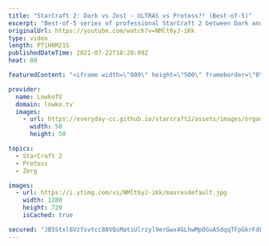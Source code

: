 ```yaml
---
title: "StarCraft 2: Dark vs Zest - ULTRAS vs Protoss?! (Best-of-5)"
excerpt: "Best-of-5 series of professional StarCraft 2 between Dark and Zest. In this match we see both players constantly trying to outsmart each other with a variety of tactics, strategies and unit compositions.  Dark vs Zest on Beckett Industries: https://youtu.be/mUG5ryGpiV8  Support my work on Patreon: http://www.patreon.com/lowkotv"
originalUrl: https://youtube.com/watch?v=NMlt6yJ-iKk
type: video
length: PT1H6M21S
publishedDateTime: 2021-07-22T10:28:09Z
heat: 80

featuredContent: "<iframe width=\"800\" height=\"500\" frameborder=\"0\" src=\"https://www.youtube.com/embed/NMlt6yJ-iKk\" allow=\"accelerometer; autoplay; encrypted-media; gyroscope; picture-in-picture\" allowfullscreen></iframe>"

provider:
  name: LowkoTV
  domain: lowko.tv
  images:
    - url: https://everyday-cc.github.io/starcraft2/assets/images/organizations/lowko.tv-50x50.jpg
      width: 50
      height: 50

topics:
  - StarCraft 2
  - Protoss
  - Zerg

images:
  - url: https://i.ytimg.com/vi/NMlt6yJ-iKk/maxresdefault.jpg
    width: 1280
    height: 720
    isCached: true

secured: "JB5Stxl8Vzfsvtcc80VQsMatiUlrzyl9erGwx4GLhwMpOGuASdqqTFpGkrFdF15+/ljMp2d+9W/+LBPiyg3Y9xZ1FtN65S06yCiqN+XBO0K9wy+j8k3a/Aam/noSVhiDWUIQyLrOD3cSjvbzP0H+XG3ROhMMrVrlpxRF6sA9hR1+AqbwMjvcJPQpcP3XudSTa9Yx54IEB6o8PNH1J4/abmoeGPXO9DozHV55WtM5WBffepGAgFZ55NcISRLivavOMJiniXrvnn5igIuzZf7J0f9P7fa6UPzf9r6eemcWWuhv3c1ZrgxjdwVG8dKTSh7gE0J4bFWCEGM30zzIJ5jT99lSMKMZvFXwTxcXWeVf0wHBk6EbBfxo/q4CGw+9vIVkkUiPktVthQtVC8du4HXsiX0GXkWW3L+n/BWpKS+QrV5oivMUzvSOxHdD04ifFpZ3;b4tC+xIkbr5brPBg8UOZRQ=="
---
```



